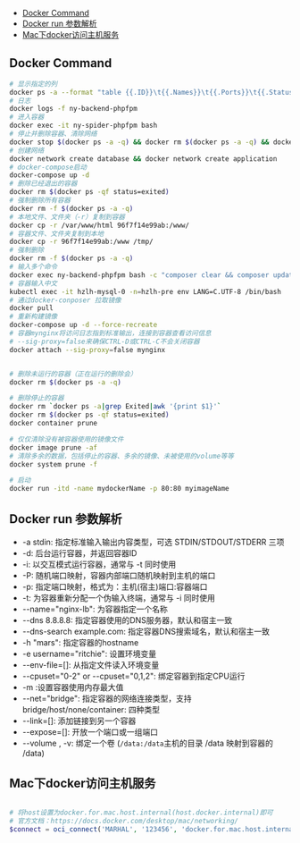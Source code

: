 * [Docker Command](#Docker)
* [Docker run 参数解析](#docker-run)
* [Mac下docker访问主机服务](#MacDocker)

## <a id="Docker">Docker Command</a>

```bash
# 显示指定的列
docker ps -a --format "table {{.ID}}\t{{.Names}}\t{{.Ports}}\t{{.Status}}"
# 日志
docker logs -f ny-backend-phpfpm
# 进入容器
docker exec -it ny-spider-phpfpm bash
# 停止并删除容器、清除网络
docker stop $(docker ps -a -q) && docker rm $(docker ps -a -q) && docker network prune
# 创建网络
docker network create database && docker network create application
# docker-compose启动
docker-compose up -d
# 删除已经退出的容器
docker rm $(docker ps -qf status=exited)
# 强制删除所有容器
docker rm -f $(docker ps -a -q)
# 本地文件、文件夹（-r）复制到容器
docker cp -r /var/www/html 96f7f14e99ab:/www/
# 容器文件、文件夹复制到本地
docker cp -r 96f7f14e99ab:/www /tmp/
# 强制删除
docker rm -f $(docker ps -a -q)
# 输入多个命令
docker exec ny-backend-phpfpm bash -c "composer clear && composer update"
# 容器输入中文
kubectl exec -it hzlh-mysql-0 -n=hzlh-pre env LANG=C.UTF-8 /bin/bash
# 通过docker-conposer 拉取镜像
docker pull
# 重新构建镜像
docker-compose up -d --force-recreate
# 容器mynginx将访问日志指到标准输出，连接到容器查看访问信息
# --sig-proxy=false来确保CTRL-D或CTRL-C不会关闭容器
docker attach --sig-proxy=false mynginx


# 删除未运行的容器（正在运行的删除会）
docker rm $(docker ps -a -q) 

# 删除停止的容器
docker rm `docker ps -a|grep Exited|awk '{print $1}'`
docker rm $(docker ps -qf status=exited)
docker container prune

# 仅仅清除没有被容器使用的镜像文件
docker image prune -af
# 清除多余的数据，包括停止的容器、多余的镜像、未被使用的volume等等
docker system prune -f

# 启动
docker run -itd -name mydockerName -p 80:80 myimageName

```
## <a id="docker-run">Docker run 参数解析</a>
* -a stdin: 指定标准输入输出内容类型，可选 STDIN/STDOUT/STDERR 三项
* -d: 后台运行容器，并返回容器ID
* -i: 以交互模式运行容器，通常与 -t 同时使用
* -P: 随机端口映射，容器内部端口随机映射到主机的端口
* -p: 指定端口映射，格式为：主机(宿主)端口:容器端口
* -t: 为容器重新分配一个伪输入终端，通常与 -i 同时使用
* --name="nginx-lb": 为容器指定一个名称
* --dns 8.8.8.8: 指定容器使用的DNS服务器，默认和宿主一致
* --dns-search example.com: 指定容器DNS搜索域名，默认和宿主一致
* -h "mars": 指定容器的hostname
* -e username="ritchie": 设置环境变量
* --env-file=[]: 从指定文件读入环境变量
* --cpuset="0-2" or --cpuset="0,1,2": 绑定容器到指定CPU运行
* -m :设置容器使用内存最大值
* --net="bridge": 指定容器的网络连接类型，支持 bridge/host/none/container: 四种类型
* --link=[]: 添加链接到另一个容器
* --expose=[]: 开放一个端口或一组端口
* --volume , -v: 绑定一个卷 (`/data:/data`主机的目录 /data 映射到容器的 /data)

## <a id="MacDocker">Mac下docker访问主机服务</a>
```php

# 将host设置为docker.for.mac.host.internal(host.docker.internal)即可
# 官方文档：https://docs.docker.com/desktop/mac/networking/
$connect = oci_connect('MARHAL', '123456', 'docker.for.mac.host.internal:49161/XE', 'UTF8');
```


